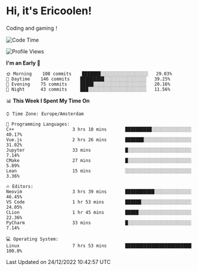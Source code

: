 # Hi, it's Ericoolen!
Coding and gaming！

<!--START_SECTION:waka-->
![Code Time](http://img.shields.io/badge/Code%20Time-590%20hrs%2011%20mins-blue)

![Profile Views](http://img.shields.io/badge/Profile%20Views-4-blue)

**I'm an Early 🐤** 

```text
🌞 Morning    108 commits    ███████░░░░░░░░░░░░░░░░░░   29.03% 
🌆 Daytime    146 commits    █████████░░░░░░░░░░░░░░░░   39.25% 
🌃 Evening    75 commits     █████░░░░░░░░░░░░░░░░░░░░   20.16% 
🌙 Night      43 commits     ███░░░░░░░░░░░░░░░░░░░░░░   11.56%

```


📊 **This Week I Spent My Time On** 

```text
⌚︎ Time Zone: Europe/Amsterdam

💬 Programming Languages: 
C++                      3 hrs 10 mins       ██████████░░░░░░░░░░░░░░░   40.17% 
Vue.js                   2 hrs 26 mins       ███████░░░░░░░░░░░░░░░░░░   31.02% 
Jupyter                  33 mins             █░░░░░░░░░░░░░░░░░░░░░░░░   7.14% 
CMake                    27 mins             █░░░░░░░░░░░░░░░░░░░░░░░░   5.89% 
Lean                     15 mins             ░░░░░░░░░░░░░░░░░░░░░░░░░   3.36%

🔥 Editors: 
Neovim                   3 hrs 39 mins       ███████████░░░░░░░░░░░░░░   46.45% 
VS Code                  1 hr 53 mins        ██████░░░░░░░░░░░░░░░░░░░   24.05% 
CLion                    1 hr 45 mins        █████░░░░░░░░░░░░░░░░░░░░   22.36% 
PyCharm                  33 mins             █░░░░░░░░░░░░░░░░░░░░░░░░   7.14%

💻 Operating System: 
Linux                    7 hrs 53 mins       █████████████████████████   100.0%

```


 Last Updated on 24/12/2022 10:42:57 UTC
<!--END_SECTION:waka-->


